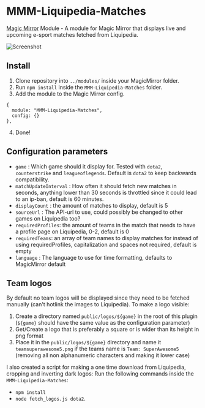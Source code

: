 # MMM-Liquipedia-Matches
[Magic Mirror](https://magicmirror.builders/) Module - A module for Magic Mirror that displays live and upcoming e-sport matches fetched from Liquipedia.

![Screenshot][screenshot]

## Install
1. Clone repository into ``../modules/`` inside your MagicMirror folder.
2. Run ``npm install`` inside the ``MMM-Liquipedia-Matches`` folder.
3. Add the module to the Magic Mirror config.
```
{
  module: "MMM-Liquipedia-Matches",
  config: {}
},
```
4. Done!

## Configuration parameters
- ``game`` : Which game should it display for. Tested with ``dota2``, ``counterstrike`` and ``leagueoflegends``. Default is ``dota2`` to keep backwards compatibility.
- ``matchUpdateInterval`` : How often it should fetch new matches in seconds, anything lower than 30 seconds is throttled since it could lead to an ip-ban, default is 60 minutes.
- ``displayCount`` : the amount of matches to display, default is 5
- ``sourceUrl`` : The API-url to use, could possibly be changed to other games on Liquipedia too?
- ``requiredProfiles``: the amount of teams in the match that needs to have a profile page on Liquipedia, 0-2, default is 0
- ``requiredTeams``: an array of team names to display matches for instead of using requiredProfiles, capitalization and spaces not required, default is empty
- ``language`` : The language to use for time formatting, defaults to MagicMirror default

## Team logos
By default no team logos will be displayed since they need to be fetched manually (can't hotlink the images to Liquipedia).
To make a logo visible:
1. Create a directory named ``public/logos/${game}`` in the root of this plugin (``${game}`` should have the same value as the configuration parameter)
2. Get/Create a logo that is preferably a square or is wider than its height in png format
3. Place it in the ``public/logos/${game}`` directory and name it ``teamsuperawesome5.png`` if the teams name is ``Team: SuperAwesome5`` (removing all non alphanumeric characters and making it lower case)

I also created a script for making a one time download from Liquipedia, cropping and inverting dark logos:
Run the following commands inside the `MMM-Liquipedia-Matches`: 
- `npm install`
- `node fetch_logos.js dota2`.

 [screenshot]: https://github.com/buxxi/MMM-Liquipedia-Matches/blob/master/screenshot.png